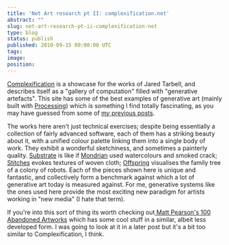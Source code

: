 ```yaml
---
title: 'Net Art research pt II: complexification.net'
abstract: ""
slug: net-art-research-pt-ii-complexification-net
type: blog
status: publish
published: 2010-09-15 00:00:00 UTC
tags: 
image: 
position: 
---
```


[Complexification][1] is a showcase for the works of
Jared Tarbell, and describes itself as a \"gallery of computation\"
filled with \"generative artefacts\". This site has some of the best
examples of generative art (mainly built with [Processing][2]) which is something I find totally fascinating, as you
may have guessed from some of [my previous
posts](/blog/variations-on-a-theme-processing-sketches/).

The works here aren't just technical exercises; despite being
essentially a collection of fairly advanced software, each of them has a
striking beauty about it, with a unified colour palette linking them
into a single body of work. They exhibit a wonderful sketchiness, and
sometimes a painterly quality. [Substrate][3] is like
if [Mondrian][4] used watercolours and smoked crack;
[Stitches][5] evokes textures of woven cloth;
[Offspring][6] visualises the family tree of a colony
of robots. Each of the pieces shown here is unique and fantastic, and
collectively form a benchmark against which a lot of generative art
today is measured against. For me, generative systems like the ones used
here provide the most exciting new paradigm for artists working in \"new
media\" (I hate that term).

If you're into this sort of thing its worth checking out[ Matt
Pearson's 100 Abandoned Artworks][7] which has some
cool stuff in a similar, albeit less developed form. I was going to look
at it in a later post but it's a bit too similar to Complexification, I
think.



[1]: http://www.complexification.net/
[2]: http://processing.org/
[3]: http://www.complexification.net/gallery/machines/substrate/index.php
[4]: http://upload.wikimedia.org/wikipedia/en/7/72/Mondrian_CompRYB.jpg
[5]: http://www.complexification.net/gallery/machines/stitches/
[6]: http://www.complexification.net/gallery/machines/offspring/
[7]: http://abandonedart.org/
